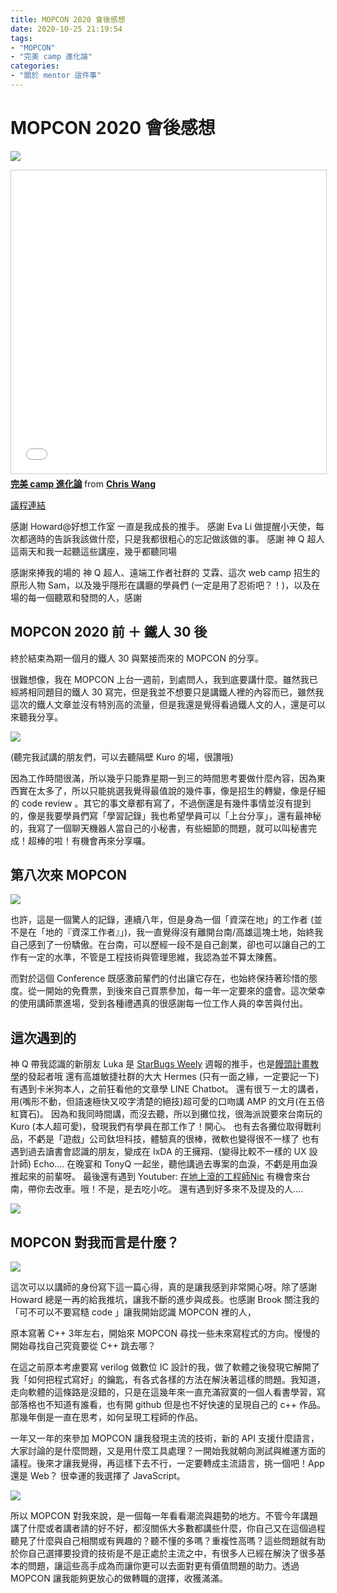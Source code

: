 ```yaml
---
title: MOPCON 2020 會後感想
date: 2020-10-25 21:19:54
tags:
- "MOPCON"
- "完美 camp 進化論"
categories:
- "關於 mentor 這件事"
---
```


# MOPCON 2020 會後感想

![](https://i.imgur.com/yF1z9QK.jpg)

<iframe src="//www.slideshare.net/slideshow/embed_code/key/76rcbMAaT1pJxK" width="595" height="485" frameborder="0" marginwidth="0" marginheight="0" scrolling="no" style="border:1px solid #CCC; border-width:1px; margin-bottom:5px; max-width: 100%;" allowfullscreen> </iframe> <div style="margin-bottom:5px"> <strong> <a href="//www.slideshare.net/dwatow/camp-238965526" title="完美 camp 進化論" target="_blank">完美 camp 進化論</a> </strong> from <strong><a href="https://www.slideshare.net/dwatow" target="_blank">Chris Wang</a></strong> </div>

[議程連結](https://mopcon.org/2020/schedule/2020030)

感謝 Howard@好想工作室 一直是我成長的推手。
感謝 Eva Li 做提醒小天使，每次都適時的告訴我該做什麼，只是我都很粗心的忘記做該做的事。
感謝 神 Q 超人 這兩天和我一起聽這些講座，幾乎都聽同場

感謝來捧我的場的
神 Q 超人、遠端工作者社群的 艾霖、這次 web camp 招生的原形人物 Sam，以及幾乎隱形在講廳的學員們 (一定是用了忍術吧？！)，以及在場的每一個聽眾和發問的人，感謝

## MOPCON 2020 前 ＋ 鐵人 30 後

終於結束為期一個月的鐵人 30 與緊接而來的 MOPCON 的分享。

很難想像，我在 MOPCON 上台一週前，到處問人，我到底要講什麼。雖然我已經將相同題目的鐵人 30 寫完，但是我並不想要只是講鐵人裡的內容而已，雖然我這次的鐵人文章並沒有特別高的流量，但是我還是覺得看過鐵人文的人，還是可以來聽我分享。

![](https://i.imgur.com/mvO9kZ5.jpg)

(聽完我試講的朋友們，可以去聽隔壁 Kuro 的場，很讚哦)

因為工作時間很滿，所以幾乎只能靠星期一到三的時間思考要做什麼內容，因為東西實在太多了，所以只能挑選我覺得最值說的幾件事，像是招生的轉變，像是仔細的 code review 。其它的事文章都有寫了，不過倒還是有幾件事情並沒有提到的，像是我要學員們寫「學習記錄」我也希望學員可以「上台分享」，還有最神秘的，我寫了一個聊天機器人當自己的小秘書，有些細節的問題，就可以叫秘書完成！超棒的啦！有機會再來分享囉。

## 第八次來 MOPCON

![](https://i.imgur.com/eeAVFAV.png)

也許，這是一個驚人的記錄，連續八年，但是身為一個「資深在地」的工作者 (並不是在「地的『資深工作者』」)，我一直覺得沒有離開台南/高雄這塊土地，始終我自己感到了一份驕傲。在台南，可以歷經一段不是自己創業，卻也可以讓自己的工作有一定的水準，不管是工程技術與管理思維，我認為並不算太陳舊。

而對於這個 Conference 既感激前輩們的付出讓它存在，也始終保持著珍惜的態度。從一開始的免費票，到後來自己買票參加，每一年一定要來的盛會。這次榮幸的使用講師票進場，受到各種禮遇真的很感謝每一位工作人員的幸苦與付出。

## 這次遇到的

神 Q 帶我認識的新朋友 Luka 是 [StarBugs Weely](https://medium.com/starbugs) 週報的推手，也是[饅頭計畫教學](https://medium.com/@LukaTW/%E9%81%8E%E4%BA%866-%E5%80%8B%E6%9C%88%E5%BE%8C-%E9%A5%85%E9%A0%AD%E8%A8%88%E7%95%AB%E6%80%8E%E9%BA%BC%E6%A8%A3%E4%BA%86%E5%91%A2-24998f3668f)的發起者哦
還有高雄敏捷社群的大大 Hermes (只有一面之緣，一定要記一下)
有遇到卡米狗本人，之前狂看他的文章學 LINE Chatbot。
還有很ㄎㄧㄤ的講者，用(嘴形不動，但語速極快又咬字清楚的絕技)超可愛的口吻講 AMP 的文月(在五倍紅寶石)。
因為和我同時間講，而沒去聽，所以到攤位找，很海派說要來台南玩的 Kuro (本人超可愛)，發現我們有學員在那工作了！開心。
也有去各攤位取得戰利品，不虧是「遊戲」公司鈦坦科技，體驗真的很棒，微軟也變得很不一樣了
也有遇到過去讀書會認識的朋友，變成在 IxDA 的王擁翔、(變得比較不一樣的 UX 設計師) Echo....
在晚宴和 TonyQ 一起坐，聽他講過去專案的血淚，不虧是用血淚推起來的前輩呀。
最後還有遇到 Youtuber: [在地上滾的工程師Nic](https://www.youtube.com/channel/UC5TB0Pv2k1LdtGeMB6ErtJQ) 有機會來台南，帶你去改車。哦！不是，是去吃小吃。
還有遇到好多來不及提及的人....

![](https://i.imgur.com/pd71APx.jpg)

## MOPCON 對我而言是什麼？

![](https://i.imgur.com/aRpxIF2.jpg)

這次可以以講師的身份寫下這一篇心得，真的是讓我感到非常開心呀。除了感謝 Howard 總是一再的給我推坑，讓我不斷的進步與成長。也感謝 Brook 關注我的「可不可以不要寫糙 code 」讓我開始認識 MOPCON 裡的人，

原本寫著 C++ 3年左右，開始來 MOPCON 尋找一些未來寫程式的方向。慢慢的開始尋找自己究竟要從 C++ 跳去哪？

在這之前原本考慮要寫 verilog 做數位 IC 設計的我，做了軟體之後發現它解開了我「如何把程式寫好」的鑰匙，有各式各樣的方法在解決著這樣的問題。我知道，走向軟體的這條路是沒錯的，只是在這幾年來一直充滿寂寞的一個人看書學習，寫部落格也不知道有誰看，也有開 github 但是也不好快速的呈現自己的 c++ 作品。那幾年倒是一直在思考，如何呈現工程師的作品。

一年又一年的來參加 MOPCON 讓我發現主流的技術，新的 API 支援什麼語言，大家討論的是什麼問題，又是用什麼工具處理？一開始我就朝向測試與維運方面的議程。後來才讓我覺得，再這樣下去不行，一定要轉成主流語言，挑一個吧！App 還是 Web？ 很幸運的我選擇了 JavaScript。

![](https://i.imgur.com/sz9Mwzo.jpg)

所以 MOPCON 對我來說，是一個每一年看看潮流與趨勢的地方。不管今年講題講了什麼或者講者請的好不好，都沒關係大多數都講些什麼，你自己又在這個過程聽見了什麼與自己相關或有興趣的？聽不懂的多嗎？重複性高嗎？這些問題就有助於你自己選擇要投資的技術是不是正處於主流之中，有很多人已經在解決了很多基本的問題，讓這些高手成為而讓你更可以去面對更有價值問題的助力。透過 MOPCON 讓我能夠更放心的做轉職的選擇，收獲滿滿。
